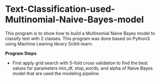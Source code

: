 # Text-Classification-used-Multinomial-Naive-Bayes-model

This program is to show how to build a Multinomial Naive Bayes model to classify text with 2 classes.
This program was done based on Python3 using Machine Leaning library Scikit-learn.

**Program Steps**
- First apply grid search with 5-fold cross validation to find the best values for parameters min_df, stop_words, and alpha of Naive Bayes model that are used the modeling pipeline.
